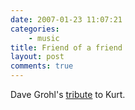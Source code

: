 ```yaml
---
date: 2007-01-23 11:07:21
categories:
    - music
title: Friend of a friend
layout: post
comments: true
---
```

Dave Grohl's [tribute](http://www.youtube.com/watch?v=E9LwNq4UtXk) to Kurt.
